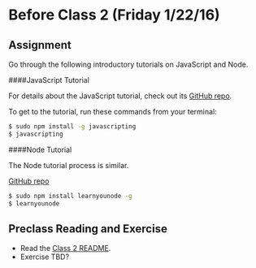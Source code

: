 # Before Class 2 (Friday 1/22/16)
## Assignment
Go through the following introductory tutorials on JavaScript and Node.

####JavaScript Tutorial

For details about the JavaScript tutorial, check out its [GitHub repo](https://github.com/sethvincent/javascripting).

To get to the tutorial, run these commands from your terminal:
```sh
$ sudo npm install -g javascripting
$ javascripting
```

####Node Tutorial

The Node tutorial process is similar.

[GitHub repo](https://github.com/rvagg/learnyounode)

```sh
$ sudo npm install learnyounode -g
$ learnyounode
```


## Preclass Reading and Exercise
- Read the [Class 2 README](https://github.com/olinjs/olinjs/blob/master/lessons/02-javascript/README.md).
- Exercise TBD?
